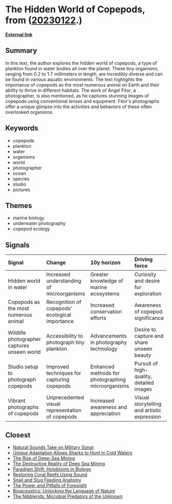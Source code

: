 # __The Hidden World of Copepods__, from ([20230122](https://kghosh.substack.com/p/20230122).)

__[External link](https://www.smithsonianmag.com/science-nature/these-gorgeous-photos-capture-life-inside-drop-seawater-180981297/)__



## Summary

In this text, the author explores the hidden world of copepods, a type of plankton found in water bodies all over the planet. These tiny organisms, ranging from 0.2 to 1.7 millimeters in length, are incredibly diverse and can be found in various aquatic environments. The text highlights the importance of copepods as the most numerous animal on Earth and their ability to thrive in different habitats. The work of Angel Fitor, a photographer, is also mentioned, as he captures stunning images of copepods using conventional lenses and equipment. Fitor's photographs offer a unique glimpse into the activities and behaviors of these often overlooked organisms.

## Keywords

* copepods
* plankton
* water
* organisms
* world
* photographer
* ocean
* species
* studio
* pictures

## Themes

* marine biology
* underwater photography
* copepod ecology

## Signals

| Signal                                      | Change                                          | 10y horizon                                       | Driving force                               |
|:--------------------------------------------|:------------------------------------------------|:--------------------------------------------------|:--------------------------------------------|
| Hidden world in water                       | Increased understanding of microorganisms       | Greater knowledge of marine ecosystems            | Curiosity and desire for exploration        |
| Copepods as the most numerous animal        | Recognition of copepods' ecological importance  | Increased conservation efforts                    | Awareness of copepod significance           |
| Wildlife photographer captures unseen world | Accessibility to photograph tiny plankton       | Advancements in photography technology            | Desire to capture and share unseen beauty   |
| Studio setup to photograph copepods         | Improved techniques for capturing copepods      | Enhanced methods for photographing microorganisms | Pursuit of high-quality, detailed images    |
| Vibrant photographs of copepods             | Unprecedented visual representation of copepods | Increased awareness and appreciation              | Visual storytelling and artistic expression |

## Closest

* [Natural Sounds Take on Military Sonar](21724ff06f805efad0fe188ab899b1cc)
* [Unique Adaptation Allows Sharks to Hunt in Cold Waters](27a3a94222f061917b211c94d1d3ee92)
* [The Rise of Deep-Sea Mining](5bbc958cd9d41c08482acdaa4ac033e4)
* [The Destructive Reality of Deep Sea Mining](bccb58e39d04eb0ca494d80ca20e6a67)
* [Paradigm Shift: Holobionts in Biology](99e803820e0c09fbc3163a5a26ff49bb)
* [Restoring Coral Reefs Using Sound](a69be6c012f19d3a97137c13bbbc9eb2)
* [Snail and Slug Feeding Anatomy](705b698cf565ce7529e9e0aceef7fbeb)
* [The Power and Pitfalls of Foresight](e11adc0adef22064e0ee2b531341ff07)
* [Bioacoustics: Unlocking the Language of Nature](db2690cf7530366ddf6f9606b830f782)
* [The Nibblerids: Microbial Predators of the Unknown](279ad1b21581f6a15ca206621c443c6d)